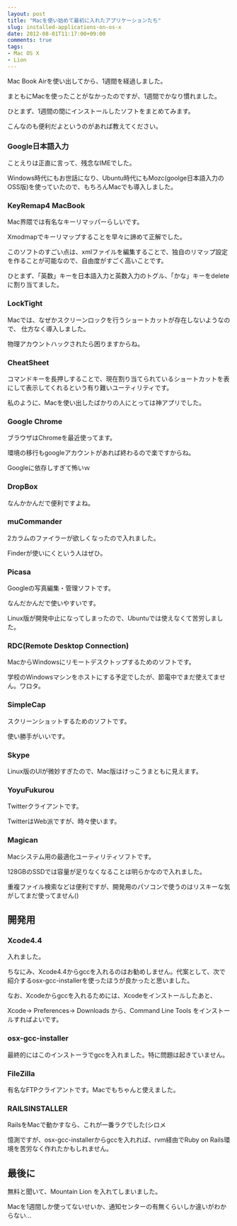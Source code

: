 ```yaml
---
layout: post
title: "Macを使い始めて最初に入れたアプリケーションたち"
slug: installed-applications-on-os-x
date: 2012-08-01T11:17:00+09:00
comments: true
tags:
- Mac OS X
- Lion
---
```


Mac Book Airを使い出してから、1週間を経過しました。

まともにMacを使ったことがなかったのですが、1週間でかなり慣れました。

ひとまず、1週間の間にインストールしたソフトをまとめてみます。

こんなのも便利だよというのがあれば教えてください。

### Google日本語入力

ことえりは正直に言って、残念なIMEでした。

Windows時代にもお世話になり、Ubuntu時代にもMozc(goolge日本語入力のOSS版)を使っていたので、もちろんMacでも導入しました。

### KeyRemap4 MacBook

Mac界隈では有名なキーリマッパーらしいです。

Xmodmapでキーリマップすることを早々に諦めて正解でした。

このソフトのすごい点は、xmlファイルを編集することで、独自のリマップ設定を作ることが可能なので、自由度がすごく高いことです。

ひとまず、「英数」キーを日本語入力と英数入力のトグル、「かな」キーをdeleteに割り当てました。

### LockTight

Macでは、なぜかスクリーンロックを行うショートカットが存在しないようなので、
仕方なく導入しました。

物理アカウントハックされたら困りますからね。

<!-- more -->

### CheatSheet

コマンドキーを長押しすることで、現在割り当てられているショートカットを表にして表示してくれるという有り難いユーティリティです。

私のように、Macを使い出したばかりの人にとっては神アプリでした。

### Google Chrome

ブラウザはChromeを最近使ってます。

環境の移行もgoogleアカウントがあれば終わるので楽ですからね。

Googleに依存しすぎて怖いｗ

### DropBox

なんかかんだで便利ですよね。

### muCommander

2カラムのファイラーが欲しくなったので入れました。

Finderが使いにくという人はぜひ。

### Picasa

Googleの写真編集・管理ソフトです。

なんだかんだで使いやすいです。

Linux版が開発中止になってしまったので、Ubuntuでは使えなくて苦労しました。

### RDC(Remote Desktop Connection)

MacからWindowsにリモートデスクトップするためのソフトです。

学校のWindowsマシンをホストにする予定でしたが、節電中でまだ使えてません。ワロタ。

### SimpleCap

スクリーンショットするためのソフトです。

使い勝手がいいです。

### Skype

Linux版のUIが微妙すぎたので、Mac版はけっこうまともに見えます。

### YoyuFukurou

Twitterクライアントです。

TwitterはWeb派ですが、時々使います。

### Magican

Macシステム用の最適化ユーティリティソフトです。

128GBのSSDでは容量が足りなくなることは明らかなので入れました。

重複ファイル検索などは便利ですが、開発用のパソコンで使うのはリスキーな気がしてまだ使ってません()

## 開発用

### Xcode4.4

入れました。

ちなにみ、Xcode4.4からgccを入れるのはお勧めしません。代案として、次で紹介するosx-gcc-installerを使ったほうが良かったと思いました。

なお、Xcodeからgccを入れるためには、Xcodeをインストールしたあと、

Xcode-> Preferences-> Downloads から、Command Line Tools をインストールすればよいです。

### osx-gcc-installer

最終的にはこのインストーラでgccを入れました。特に問題は起きていません。

### FileZilla

有名なFTPクライアントです。Macでもちゃんと使えました。

### RAILSINSTALLER

RailsをMacで動かすなら、これが一番ラクでした(シロメ

憶測ですが、osx-gcc-installerからgccを入れれば、rvm経由でRuby on Rails環境を苦労なく作れたかもしれません。

## 最後に

無料と聞いて、Mountain Lion を入れてしまいました。

Macを1週間しか使ってないせいか、通知センターの有無くらいしか違いがわからない…
